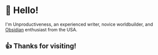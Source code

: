 # 👋 Hello!

I'm Unproductiveness, an experienced writer, novice worldbuilder, and [Obsidian](https://obsidian.md/) enthusiast from the USA.

## 👍 Thanks for visiting!
<!---
Unproductivv/Unproductivv is a ✨ special ✨ repository because its `README.md` (this file) appears on your GitHub profile.
You can click the Preview link to take a look at your changes.
--->

